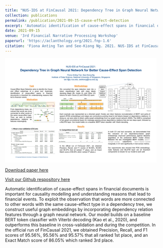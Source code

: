 ```yaml
---
title: "NUS-IDS at FinCausal 2021: Dependency Tree in Graph Neural Network for Better Cause-Effect Span Detection"
collection: publications
permalink: /publication/2021-09-15-cause-effect-detection
excerpt: 'Automatic identification of cause-effect spans in financial documents is important for causality modelling and understanding reasons that lead to financial events. To exploit the observation that words are more connected to other words with the same cause-effect type in a dependency tree, we construct useful graph embeddings by incorporating dependency relation features through a graph neural network. Our model builds on a baseline BERT token classifier with Viterbi decoding (Kao et al., 2020), and outperforms this baseline in cross-validation and during the competition. In the official run of FinCausal 2021, we obtained Precision, Recall, and F1 scores of 95.56%, 95.56% and 95.57% that all ranked 1st place, and an Exact Match score of 86.05% which ranked 3rd place.'
date: 2021-09-15
venue: '3rd Financial Narrative Processing Workshop'
paperurl: 'https://aclanthology.org/2021.fnp-1.6'
citation: 'Fiona Anting Tan and See-Kiong Ng. 2021. NUS-IDS at FinCausal 2021: Dependency Tree in Graph Neural Network for Better Cause-Effect Span Detection. In Proceedings of the 3rd Financial Narrative Processing Workshop, pages 37–43, Lancaster, United Kingdom. Association for Computational Linguistics.'
---
```


<img src='../images/posters/FinCausal_SharedTask_FNP_2021_POSTER.png' width=500>


<a href='https://aclanthology.org/2021.fnp-1.6'>Download paper here</a>


<a href='https://github.com/tanfiona/causeeffectdetection'>Visit our Github respository here</a>

Automatic identification of cause-effect spans in financial documents is important for causality modelling and understanding reasons that lead to financial events. To exploit the observation that words are more connected to other words with the same cause-effect type in a dependency tree, we construct useful graph embeddings by incorporating dependency relation features through a graph neural network. Our model builds on a baseline BERT token classifier with Viterbi decoding (Kao et al., 2020), and outperforms this baseline in cross-validation and during the competition. In the official run of FinCausal 2021, we obtained Precision, Recall, and F1 scores of 95.56%, 95.56% and 95.57% that all ranked 1st place, and an Exact Match score of 86.05% which ranked 3rd place.
